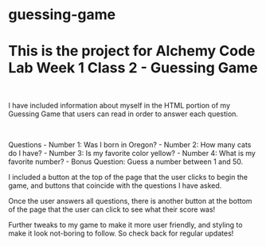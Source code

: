 # guessing-game
<h1>This is the project for Alchemy Code Lab Week 1 Class 2 - Guessing Game</h1>
<br>
<p>I have included information about myself in the HTML portion of my Guessing Game that users can read
in order to answer each question.</p>
<br>
<p>Questions - Number 1: Was I born in Oregon?
          - Number 2: How many cats do I have?
          - Number 3: Is my favorite color yellow?
          - Number 4: What is my favorite number?
          - Bonus Question: Guess a number between 1 and 50.

I included a button at the top of the page that the user clicks to begin the game, and buttons
that coincide with the questions I have asked.

Once the user answers all questions, there is another button at the bottom of the page that the
user can click to see what their score was!

Further tweaks to my game to make it more user friendly, and styling to make it look not-boring to follow.
So check back for regular updates!

